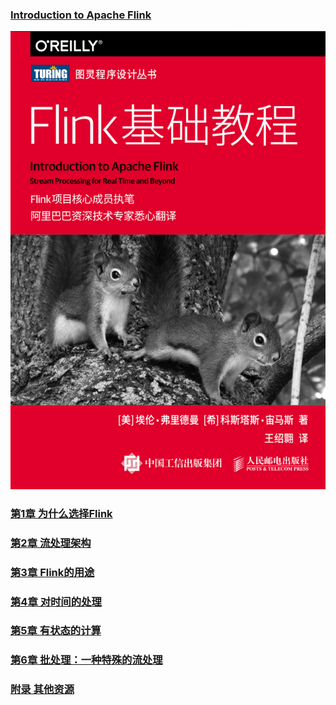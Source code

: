 ### [Introduction to Apache Flink](./Introduction_to_Apache_Flink)

![image-20210118210445939](image/image-20210118210445939.png)

### [第1章 为什么选择Flink](./Introduction_to_Apache_Flink/README.md#第1章-为什么选择flink)

### [第2章 流处理架构](./Introduction_to_Apache_Flink/README.md#第2章-流处理架构)
### [第3章 Flink的用途](./Introduction_to_Apache_Flink/README.md#第3章-flink的用途)
### [第4章 对时间的处理](./Introduction_to_Apache_Flink/README.md#第4章-对时间的处理)
### [第5章 有状态的计算](./Introduction_to_Apache_Flink/README.md#第5章-有状态的计算)
### [第6章 批处理：一种特殊的流处理](./Introduction_to_Apache_Flink/README.md#第6章-批处理一种特殊的流处理)
### [附录 其他资源](./Introduction_to_Apache_Flink/README.md#附录-其他资源)